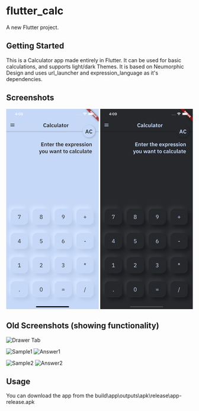# flutter_calc

A new Flutter project.

## Getting Started

This is a Calculator app made entirely in Flutter. 
It can be used for basic calculations, and supports light/dark Themes.
It is based on Neumorphic Design and uses url_launcher and expression_language as it's dependencies.

## Screenshots

<img src="examples/screenshot1.png" width="250" alt="Light Theme">         <img src="examples/screenshot2.png" width="250" alt="Dark Theme">

## Old Screenshots (showing functionality)

<img src="examples/Screenshot_1584806147.png" width="250" alt="Drawer Tab">

<img src="examples/Screenshot_1584806162.png" width="250" alt="Sample1">         <img src="examples/Screenshot_1584806165.png" width="250" alt="Answer1">

<img src="examples/Screenshot_1584806199.png" width="250" alt="Sample2">         <img src="examples/Screenshot_1584806201.png" width="250" alt="Answer2">


## Usage

You can download the app from the build\app\outputs\apk\release\app-release.apk
